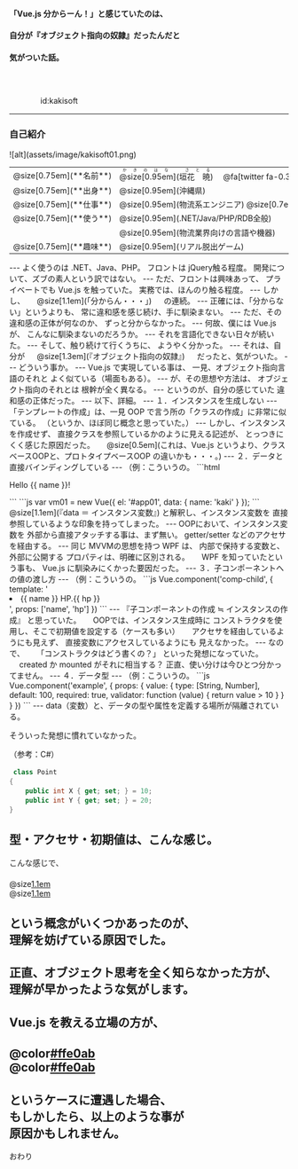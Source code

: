 #### 「Vue.js 分からーん！」と感じていたのは、
#### 自分が『オブジェクト指向の奴隷』だったんだと
#### 気がついた話。

　
　  
　  
　　　　id:kakisoft

---
### 自己紹介

<div class="left">
![alt](assets/image/kakisoft01.png)
</div>

<div class="right">
  <table style="white-space: nowrap;border-style: none;">
    <tr>
      <td>@size[0.75em](**名前**)</td>
      <td>
        <ruby>
        <rb>@size[0.95em](垣花　暁)</rb>
        <rp>（</rp>
        <rt>かきのはな　さとる</rt>
        <rp>）</rp>
        </ruby>
        　@fa[twitter fa-0.3x][@size[0.7em](kakisoft_tab)](https://twitter.com/kakisoft_tab)
      </td>
    </tr>
    <tr>
      <td>@size[0.75em](**出身**)</td>
      <td>@size[0.95em](沖縄県)</td>
    </tr>
    <tr>
      <td>@size[0.75em](**仕事**)</td>
      <td>@size[0.95em](物流系エンジニア) @size[0.7em](（フリーランス）)</td>
    </tr>
    <tr>
      <td>@size[0.75em](**使う**)</td>
      <td>@size[0.95em](.NET/Java/PHP/RDB全般)</td>
    </tr>
    <tr>
      <td>&nbsp;</td>
      <td>@size[0.95em](物流業界向けの言語や機器)</td>
    </tr>
    <tr>
      <td>@size[0.75em](**趣味**)</td>
      <td>@size[0.95em](リアル脱出ゲーム)</td>
    </tr>
  </table>
</div>
---
よく使うのは .NET、Java、PHP。  
フロントは jQuery触る程度。  
開発について、ズブの素人という訳ではない。
---
ただ、フロントは興味あって、  
プライベートでも Vue.js を触っていた。  
実務では、ほんのり触る程度。
---
しかし、  
　   
@size[1.1em](「分からん・・・」)  
　  
の連続。
---
正確には、「分からない」というよりも、  
常に違和感を感じ続け、手に馴染まない。
---
ただ、その違和感の正体が何なのか、  
ずっと分からなかった。
---
何故、僕には Vue.js が、  
こんなに馴染まないのだろうか。
---
それを言語化できない日々が続いた。
---
そして、触り続けて行くうちに、  
ようやく分かった。
---
それは、自分が  
　    
@size[1.3em](『オブジェクト指向の奴隷』)  
　   
だったと、気がついた。
---
どういう事か。
---
Vue.js で実現している事は、  
一見、オブジェクト指向言語のそれと   
よく似ている（場面もある）。
---
が、その思想や方法は、  
オブジェクト指向のそれとは  
根幹が全く異なる。
---
というのが、自分の感じていた  
違和感の正体だった。
---
以下、詳細。
---
１．インスタンスを生成しない
---
「テンプレートの作成」は、一見 OOP で言う所の「クラスの作成」に非常に似ている。  
（というか、ほぼ同じ概念と思っていた。）
---
しかし、インスタンスを作成せず、  
直接クラスを参照しているかのように見える記述が、  
とっつきにくく感じた原因だった。  
　  
@size[0.5em](これは、Vue.js というより、クラスベースOOPと、プロトタイプベースOOP の違いかも・・・。)
---
２．データと直接バインディングしている
---
（例：こういうの。
```html
  <div id="app01">
    <p>Hello {{ name }}!</p>
  </div>
```
```js
  var vm01 = new Vue({
    el: '#app01',
    data: {
      name: 'kaki'
    }
  });
```
@size[1.1em](『data ＝ インスタンス変数』)  
と解釈し、インスタンス変数を  
直接参照しているような印象を持ってしまった。  
---
OOPにおいて、インスタンス変数を  
外部から直接アタッチする事は、まず無い。  
getter/setter などのアクセサを経由する。
---
同じ MVVMの思想を持つ WPF は、  
内部で保持する変数と、外部に公開する  
プロパティは、明確に区別される。  
　  
WPF を知っていたという事も、  
Vue.js に馴染みにくかった要因だった。
---
３．子コンポーネントへの値の渡し方
---
（例：こういうの。
```js
Vue.component('comp-child', {
  template: '<li>{{ name }} HP.{{ hp }}</li>',
  props: ['name', 'hp']
})
```
---
『子コンポーネントの作成 ≒ インスタンスの作成』  
と思っていた。  
　  
OOPでは、インスタンス生成時に  
コンストラクタを使用し、そこで初期値を設定する（ケースも多い）  
　  
アクセサを経由しているようにも見えず、  
直接変数にアクセスしているようにも  
見えなかった。
---
なので、  
　  
「コンストラクタはどう書くの？」  
といった発想になっていた。  
　  
created か mounted がそれに相当する？  
正直、使い分けは今ひとつ分かってません。
---
４．データ型
---
（例：こういうの。
```js
Vue.component('example', {
  props: {
    value: {
      type: [String, Number],
      default: 100,
      required: true,
      validator: function (value) {
        return value > 10
      }
    }
  }
})
```
---
data（変数）と、データの型や属性を定義する場所が隔離されている。

そういった発想に慣れていなかった。

（参考：C#）
```cs
 class Point
{
    public int X { get; set; } = 10;
    public int Y { get; set; } = 20;
}
```
型・アクセサ・初期値は、こんな感じ。
---
こんな感じで、  
　  
@size[1.1em](「一見、オブジェクト思考言語のそれと)  
@size[1.1em](似てるけど、根幹の考えは全く違う。」)  
   
という概念がいくつかあったのが、  
理解を妨げている原因でした。
---
正直、オブジェクト思考を全く知らなかった方が、
理解が早かったような気がします。
---
Vue.js を教える立場の方が、  
　  
@color[#ffe0ab](@size[1.1em](「この人、素人じゃないのに、))  
@color[#ffe0ab](@size[1.1em](何でこんなに飲み込みが悪いの？」))  
　  
というケースに遭遇した場合、  
もしかしたら、以上のような事が  
原因かもしれません。
---
おわり

